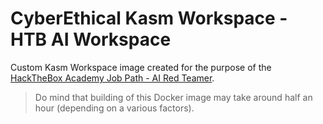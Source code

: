 # CyberEthical Kasm Workspace - HTB AI Workspace

Custom Kasm Workspace image created for the purpose of the [HackTheBox Academy Job Path - AI Red Teamer](https://academy.hackthebox.com/module/details/292).

> Do mind that building of this Docker image may take around half an hour (depending on a various factors).